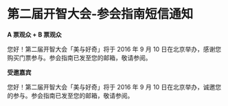 # 第二届开智大会-参会指南短信通知
**A 票观众 + B 票观众**

您好！第二届开智大会「美与好奇」将于 2016 年 9 月 10 日在北京举办，感谢您购买门票参与。参会指南已发至您的邮箱，敬请参阅。


**受邀嘉宾**

您好！第二届开智大会「美与好奇」将于 2016 年 9 月 10 日在北京举办，诚邀您的参与。参会指南已发至您的邮箱，敬请参阅。


